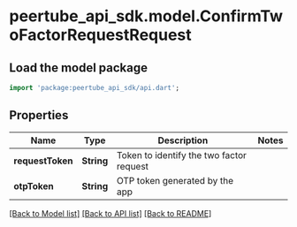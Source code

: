 # peertube_api_sdk.model.ConfirmTwoFactorRequestRequest

## Load the model package
```dart
import 'package:peertube_api_sdk/api.dart';
```

## Properties
Name | Type | Description | Notes
------------ | ------------- | ------------- | -------------
**requestToken** | **String** | Token to identify the two factor request | 
**otpToken** | **String** | OTP token generated by the app | 

[[Back to Model list]](../README.md#documentation-for-models) [[Back to API list]](../README.md#documentation-for-api-endpoints) [[Back to README]](../README.md)



